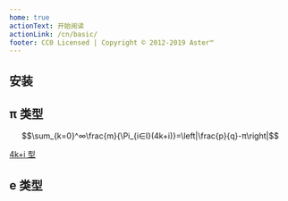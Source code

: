 ```yaml
---
home: true
actionText: 开始阅读
actionLink: /cn/basic/
footer: CC0 Licensed | Copyright © 2012-2019 Aster™
---
```


## 安装


## π 类型



$$\sum_{k=0}^∞\frac{m}{\Pi_{i∈I}(4k+i)}=\left|\frac{p}{q}-π\right|$$

[4k+i 型](./π-family/4k+i.md)


## e 类型
